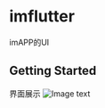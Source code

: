 # imflutter

imAPP的UI

## Getting Started

界面展示
![Image text](https://pic2.hanmaker.com///im///images///iOSHC110015512570061050.jpg?imageHeight\u003d1125#imageWidth\u003d2436)
